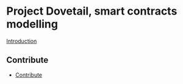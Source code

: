 # Project Dovetail, smart contracts modelling

[Introduction](ch00-00-introduction.md)

## Contribute

- [Contribute](ch05-00-contribute.md)

